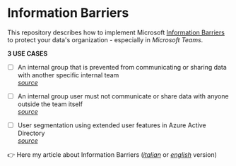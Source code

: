 # Information Barriers
This repository describes how to implement Microsoft [Information Barriers](https://docs.microsoft.com/en-us/microsoft-365/compliance/information-barriers) to protect your data's organization - especially in _Microsoft Teams_.


**3 USE CASES**
- [ ] An internal group that is prevented from communicating or sharing data with another specific internal team<br>
[_source_]()
- [ ] An internal group user must not communicate or share data with anyone outside the team itself<br>
[_source_]()
- [ ] User segmentation using extended user features in Azure Active Directory<br>
[_source_]()


👉 Here my article about Information Barriers ([_italian_](https://github.com/mariocuomo/informationBarriers/blob/main/articles/report%20tesina.pdf) or [_english_](https://github.com/mariocuomo/informationBarriers/blob/main/articles/report%20tesina.pdf) version) 
